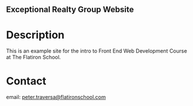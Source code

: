 Exceptional Realty Group Website
---

# Description

This is an example site for the intro to Front End Web Development Course at The Flatiron School.

# Contact

email: peter.traversa@flatironschool.com
